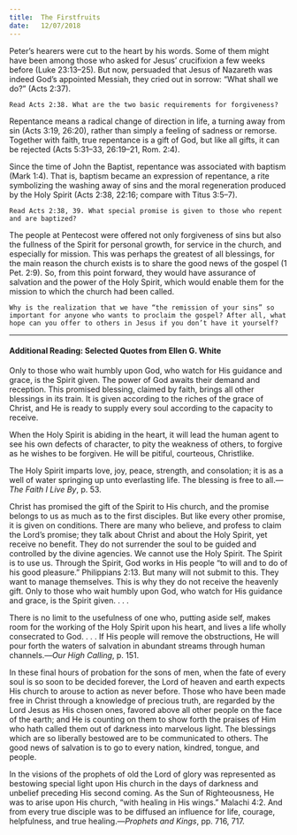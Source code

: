 ```yaml
---
title:  The Firstfruits
date:   12/07/2018
---
```


Peter’s hearers were cut to the heart by his words. Some of them might have been among those who asked for Jesus’ crucifixion a few weeks before (Luke 23:13–25). But now, persuaded that Jesus of Nazareth was indeed God’s appointed Messiah, they cried out in sorrow: “What shall we do?” (Acts 2:37).

`Read Acts 2:38. What are the two basic requirements for forgiveness?`

Repentance means a radical change of direction in life, a turning away from sin (Acts 3:19, 26:20), rather than simply a feeling of sadness or remorse. Together with faith, true repentance is a gift of God, but like all gifts, it can be rejected (Acts 5:31–33, 26:19–21, Rom. 2:4). 

Since the time of John the Baptist, repentance was associated with baptism (Mark 1:4). That is, baptism became an expression of repentance, a rite symbolizing the washing away of sins and the moral regeneration produced by the Holy Spirit (Acts 2:38, 22:16; compare with Titus 3:5–7).

`Read Acts 2:38, 39. What special promise is given to those who repent and are baptized?`

The people at Pentecost were offered not only forgiveness of sins but also the fullness of the Spirit for personal growth, for service in the church, and especially for mission. This was perhaps the greatest of all blessings, for the main reason the church exists is to share the good news of the gospel (1 Pet. 2:9). So, from this point forward, they would have assurance of salvation and the power of the Holy Spirit, which would enable them for the mission to which the church had been called. 

`Why is the realization that we have “the remission of your sins” so important for anyone who wants to proclaim the gospel? After all, what hope can you offer to others in Jesus if you don’t have it yourself?`

---

#### Additional Reading: Selected Quotes from Ellen G. White

Only to those who wait humbly upon God, who watch for His guidance and grace, is the Spirit given. The power of God awaits their demand and reception. This promised blessing, claimed by faith, brings all other blessings in its train. It is given according to the riches of the grace of Christ, and He is ready to supply every soul according to the capacity to receive. 

When the Holy Spirit is abiding in the heart, it will lead the human agent to see his own defects of character, to pity the weakness of others, to forgive as he wishes to be forgiven. He will be pitiful, courteous, Christlike. 

The Holy Spirit imparts love, joy, peace, strength, and consolation; it is as a well of water springing up unto everlasting life. The blessing is free to all.—_The Faith I Live By_, p. 53. 

Christ has promised the gift of the Spirit to His church, and the promise belongs to us as much as to the first disciples. But like every other promise, it is given on conditions. There are many who believe, and profess to claim the Lord’s promise; they talk about Christ and about the Holy Spirit, yet receive no benefit. They do not surrender the soul to be guided and controlled by the divine agencies. We cannot use the Holy Spirit. The Spirit is to use us. Through the Spirit, God works in His people “to will and to do of his good pleasure.” Philippians 2:13. But many will not submit to this. They want to manage themselves. This is why they do not receive the heavenly gift. Only to those who wait humbly upon God, who watch for His guidance and grace, is the Spirit given. . . . 

There is no limit to the usefulness of one who, putting aside self, makes room for the working of the Holy Spirit upon his heart, and lives a life wholly consecrated to God. . . . If His people will remove the obstructions, He will pour forth the waters of salvation in abundant streams through human channels.—_Our High Calling_, p. 151.  

In these final hours of probation for the sons of men, when the fate of every soul is so soon to be decided forever, the Lord of heaven and earth expects His church to arouse to action as never before. Those who have been made free in Christ through a knowledge of precious truth, are regarded by the Lord Jesus as His chosen ones, favored above all other people on the face of the earth; and He is counting on them to show forth the praises of Him who hath called them out of darkness into marvelous light. The blessings which are so liberally bestowed are to be communicated to others. The good news of salvation is to go to every nation, kindred, tongue, and people. 

In the visions of the prophets of old the Lord of glory was represented as bestowing special light upon His church in the days of darkness and unbelief preceding His second coming. As the Sun of Righteousness, He was to arise upon His church, “with healing in His wings.” Malachi 4:2. And from every true disciple was to be diffused an influence for life, courage, helpfulness, and true healing.—_Prophets and Kings_, pp. 716, 717. 